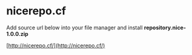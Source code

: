 # nicerepo.cf
Add source url below into your file manager and install **repository.nice-1.0.0.zip**

[http://nicerepo.cf/](http://nicerepo.cf/)
